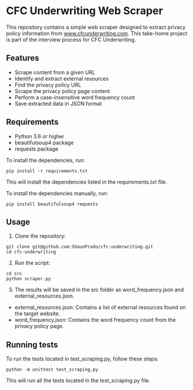 # CFC Underwriting Web Scraper
This repository contains a simple web scraper designed to extract privacy policy information from www.cfcunderwriting.com. This take-home project is part of the interview process for CFC Underwriting.
## Features
* Scrape content from a given URL
* Identify and extract external resources
* Find the privacy policy URL
* Scrape the privacy policy page content
* Perform a case-insensitive word frequency count
* Save extracted data in JSON format
## Requirements
* Python 3.6 or higher
* beautifulsoup4 package
* requests package

To install the dependencies, run:

```
pip install -r requirements.txt
```
This will install the dependencies listed in the requirements.txt file.

To install the dependencies manually, run:

```
pip install beautifulsoup4 requests
```

## Usage
1. Clone the repository:

```
git clone git@github.com:ShaunPrado/cfc-underwriting.git
cd cfc-underwriting
```
2. Run the script:
```
cd src
python scraper.py
```
3. The results will be saved in the src folder as word_frequency.json and external_resources.json.

* external_resources.json: Contains a list of external resources found on the target website.
* word_frequency.json: Contains the word frequency count from the privacy policy page.

## Running tests
To run the tests located in test_scraping.py, follow these steps:

```
python -m unittest test_scraping.py
```
This will run all the tests located in the test_scraping.py file.
